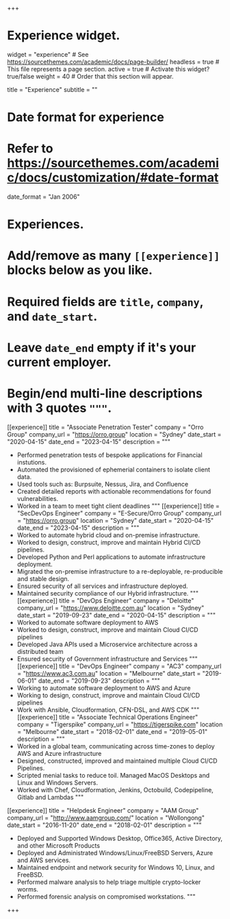 +++
# Experience widget.
widget = "experience"  # See https://sourcethemes.com/academic/docs/page-builder/
headless = true  # This file represents a page section.
active = true  # Activate this widget? true/false
weight = 40  # Order that this section will appear.

title = "Experience"
subtitle = ""

# Date format for experience
#   Refer to https://sourcethemes.com/academic/docs/customization/#date-format
date_format = "Jan 2006"

# Experiences.
#   Add/remove as many `[[experience]]` blocks below as you like.
#   Required fields are `title`, `company`, and `date_start`.
#   Leave `date_end` empty if it's your current employer.
#   Begin/end multi-line descriptions with 3 quotes `"""`.
[[experience]]
  title = "Associate Penetration Tester"
  company = "Orro Group"
  company_url = "https://orro.group"
  location = "Sydney"
  date_start = "2020-04-15"
  date_end = "2023-04-15"
  description = """
  * Performed penetration tests of bespoke applications for Financial instutions.
  * Automated the provisioned of ephemerial containers to isolate client data.
  * Used tools such as: Burpsuite, Nessus, Jira, and Confluence
  * Created detailed reports with actionable recommendations for found vulnerabilities.
  * Worked in a team to meet tight client deadlines
 """
[[experience]]
  title = "SecDevOps Engineer"
  company = "E-Secure/Orro Group"
  company_url = "https://orro.group"
  location = "Sydney"
  date_start = "2020-04-15"
  date_end = "2023-04-15"
  description = """
  * Worked to automate hybrid cloud and on-premise infrastructure.
  * Worked to design, construct, improve and maintain Hybrid CI/CD pipelines.
  * Developed Python and Perl applications to automate infrastructure deployment.
  * Migrated the on-premise infrastructure to a re-deployable, re-producible and stable design.
  * Ensured security of all services and infrastructure deployed.
  * Maintained security compliance of our Hybrid infrastructure.
 """
[[experience]]
  title = "DevOps Engineer"
  company = "Deloitte"
  company_url = "https://www.deloitte.com.au"
  location = "Sydney"
  date_start = "2019-09-23"
  date_end = "2020-04-15"
  description = """
  * Worked to automate software deployment to AWS
  * Worked to design, construct, improve and maintain Cloud CI/CD pipelines
  * Developed Java APIs used a Microservice architecture across a distributed team
  * Ensured security of Government infrastructure and Services
 """
[[experience]]
  title = "DevOps Engineer"
  company = "AC3"
  company_url = "https://www.ac3.com.au"
  location = "Melbourne"
  date_start = "2019-06-01"
  date_end = "2019-09-23"
  description = """
  * Working to automate software deployment to AWS and Azure
  * Working to design, construct, improve and maintain Cloud CI/CD pipelines
  * Work with Ansible, Cloudformation, CFN-DSL, and AWS CDK
 """
[[experience]]
  title = "Associate Technical Operations Engineer"
  company = "Tigerspike"
  company_url = "https://tigerspike.com"
  location = "Melbourne"
  date_start = "2018-02-01"
  date_end = "2019-05-01"
  description = """
 * Worked in a global team, communicating across time-zones to deploy AWS and Azure infrastructure
 * Designed, constructed, improved and maintained multiple Cloud CI/CD Pipelines.
 * Scripted menial tasks to reduce toil. Managed MacOS Desktops and Linux and Windows Servers.
 * Worked with Chef, Cloudformation, Jenkins, Octobuild, Codepipeline, Gitlab and Lambdas
 """

[[experience]]
  title = "Helpdesk Engineer"
  company = "AAM Group"
  company_url = "http://www.aamgroup.com/"
  location = "Wollongong"
  date_start = "2016-11-20"
  date_end = "2018-02-01"
  description = """
 * Deployed and Supported Windows Desktop, Office365, Active Directory, and other Microsoft Products
 * Deployed and Administrated Windows/Linux/FreeBSD Servers, Azure and AWS services.
 * Maintained endpoint and network security for Windows 10, Linux, and FreeBSD.
 * Performed malware analysis to help triage multiple crypto-locker worms.
 * Performed forensic analysis on compromised workstations.
  """

+++
